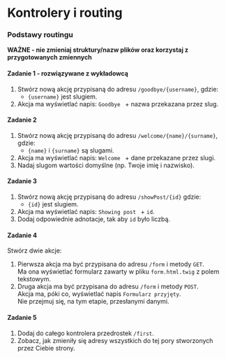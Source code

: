 #  Kontrolery i routing
### Podstawy routingu

**WAŻNE -  nie zmieniaj struktury/nazw plików oraz korzystaj z przygotowanych zmiennych**

#### Zadanie 1 - rozwiązywane z wykładowcą

1. Stwórz nową akcję przypisaną do adresu `/goodbye/{username}`, gdzie:  
   * `{username}` jest slugiem.
2. Akcja ma wyświetlać napis: `Goodbye ` + nazwa przekazana przez slug.

#### Zadanie 2

1. Stwórz nową akcję przypisaną do adresu `/welcome/{name}/{surname}`, gdzie:  
   * `{name}` i `{surname}` są slugami.
2. Akcja ma wyświetlać napis: `Welcome ` + dane przekazane przez slugi.
3. Nadaj slugom wartości domyślne (np. Twoje imię i nazwisko).

#### Zadanie 3

1. Stwórz nową akcję przypisaną do adresu `/showPost/{id}` gdzie:  
   * `{id}` jest slugiem.
2. Akcja ma wyświetlać napis: `Showing post ` + `id`.
3. Dodaj odpowiednie adnotacje, tak aby `id` było liczbą.

#### Zadanie 4

Stwórz dwie akcje:
1. Pierwsza akcja ma być przypisana do adresu `/form` i metody `GET`.  
   Ma ona wyświetlać formularz zawarty w pliku `form.html.twig` z polem tekstowym.
2. Druga akcja ma być przypisana do adresu `/form` i metody `POST`.  
   Akcja ma, póki co, wyświetlać napis `Formularz przyjęty`.  
   Nie przejmuj się, na tym etapie, przesłanymi danymi.

#### Zadanie 5

1. Dodaj do całego kontrolera przedrostek `/first`.
2. Zobacz, jak zmieniły się adresy wszystkich do tej pory stworzonych przez Ciebie strony.
